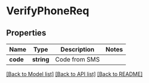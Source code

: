 # VerifyPhoneReq

## Properties
Name | Type | Description | Notes
------------ | ------------- | ------------- | -------------
**code** | **string** | Code from SMS | 

[[Back to Model list]](../README.md#documentation-for-models) [[Back to API list]](../README.md#documentation-for-api-endpoints) [[Back to README]](../README.md)


